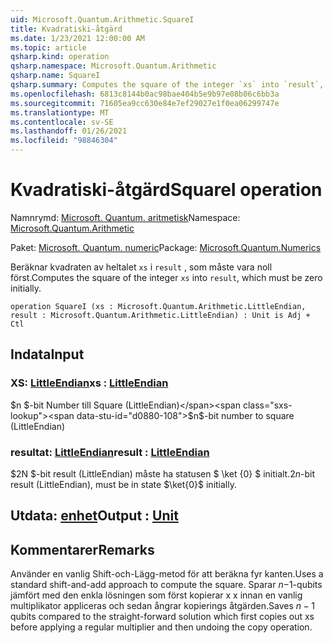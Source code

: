 ```yaml
---
uid: Microsoft.Quantum.Arithmetic.SquareI
title: Kvadratiski-åtgärd
ms.date: 1/23/2021 12:00:00 AM
ms.topic: article
qsharp.kind: operation
qsharp.namespace: Microsoft.Quantum.Arithmetic
qsharp.name: SquareI
qsharp.summary: Computes the square of the integer `xs` into `result`, which must be zero initially.
ms.openlocfilehash: 6813c8144b0ac98bae404b5e9b97e08b06c6bb3a
ms.sourcegitcommit: 71605ea9cc630e84e7ef29027e1f0ea06299747e
ms.translationtype: MT
ms.contentlocale: sv-SE
ms.lasthandoff: 01/26/2021
ms.locfileid: "98846304"
---
```

# <a name="squarei-operation"></a><span data-ttu-id="d0880-102">Kvadratiski-åtgärd</span><span class="sxs-lookup"><span data-stu-id="d0880-102">SquareI operation</span></span>

<span data-ttu-id="d0880-103">Namnrymd: [Microsoft. Quantum. aritmetisk](xref:Microsoft.Quantum.Arithmetic)</span><span class="sxs-lookup"><span data-stu-id="d0880-103">Namespace: [Microsoft.Quantum.Arithmetic](xref:Microsoft.Quantum.Arithmetic)</span></span>

<span data-ttu-id="d0880-104">Paket: [Microsoft. Quantum. numeric](https://nuget.org/packages/Microsoft.Quantum.Numerics)</span><span class="sxs-lookup"><span data-stu-id="d0880-104">Package: [Microsoft.Quantum.Numerics](https://nuget.org/packages/Microsoft.Quantum.Numerics)</span></span>


<span data-ttu-id="d0880-105">Beräknar kvadraten av heltalet `xs` i `result` , som måste vara noll först.</span><span class="sxs-lookup"><span data-stu-id="d0880-105">Computes the square of the integer `xs` into `result`, which must be zero initially.</span></span>

```qsharp
operation SquareI (xs : Microsoft.Quantum.Arithmetic.LittleEndian, result : Microsoft.Quantum.Arithmetic.LittleEndian) : Unit is Adj + Ctl
```


## <a name="input"></a><span data-ttu-id="d0880-106">Indata</span><span class="sxs-lookup"><span data-stu-id="d0880-106">Input</span></span>

### <a name="xs--littleendian"></a><span data-ttu-id="d0880-107">XS: [LittleEndian](xref:Microsoft.Quantum.Arithmetic.LittleEndian)</span><span class="sxs-lookup"><span data-stu-id="d0880-107">xs : [LittleEndian](xref:Microsoft.Quantum.Arithmetic.LittleEndian)</span></span>

<span data-ttu-id="d0880-108">$n $-bit Number till Square (LittleEndian)</span><span class="sxs-lookup"><span data-stu-id="d0880-108">$n$-bit number to square (LittleEndian)</span></span>


### <a name="result--littleendian"></a><span data-ttu-id="d0880-109">resultat: [LittleEndian](xref:Microsoft.Quantum.Arithmetic.LittleEndian)</span><span class="sxs-lookup"><span data-stu-id="d0880-109">result : [LittleEndian](xref:Microsoft.Quantum.Arithmetic.LittleEndian)</span></span>

<span data-ttu-id="d0880-110">$2N $-bit result (LittleEndian) måste ha statusen $ \ket {0} $ initialt.</span><span class="sxs-lookup"><span data-stu-id="d0880-110">$2n$-bit result (LittleEndian), must be in state $\ket{0}$ initially.</span></span>



## <a name="output--unit"></a><span data-ttu-id="d0880-111">Utdata: [enhet](xref:microsoft.quantum.lang-ref.unit)</span><span class="sxs-lookup"><span data-stu-id="d0880-111">Output : [Unit](xref:microsoft.quantum.lang-ref.unit)</span></span>



## <a name="remarks"></a><span data-ttu-id="d0880-112">Kommentarer</span><span class="sxs-lookup"><span data-stu-id="d0880-112">Remarks</span></span>

<span data-ttu-id="d0880-113">Använder en vanlig Shift-och-Lägg-metod för att beräkna fyr kanten.</span><span class="sxs-lookup"><span data-stu-id="d0880-113">Uses a standard shift-and-add approach to compute the square.</span></span> <span data-ttu-id="d0880-114">Sparar $n-$1-qubits jämfört med den enkla lösningen som först kopierar x x innan en vanlig multiplikator appliceras och sedan ångrar kopierings åtgärden.</span><span class="sxs-lookup"><span data-stu-id="d0880-114">Saves $n-1$ qubits compared to the straight-forward solution which first copies out xs before applying a regular multiplier and then undoing the copy operation.</span></span>